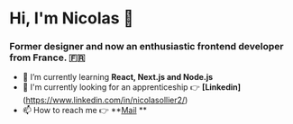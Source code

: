 <h1 align="left">Hi, I'm Nicolas 👋</h1>
<h3 align="left">Former designer and now an enthusiastic frontend developer from France. 🇫🇷</h3>

- 🌱 I’m currently learning **React, Next.js and Node.js**
- 💼 I'm currently looking for an apprenticeship 👉 **[Linkedin]**(https://www.linkedin.com/in/nicolasollier2/)
- 📫 How to reach me 👉 **[Mail](nicolas.f.ollier@gmail.com) **


